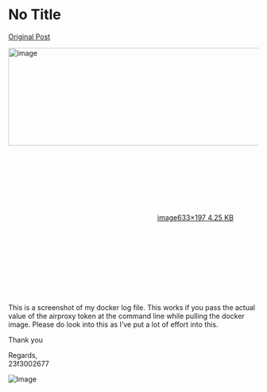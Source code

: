 # No Title

[Original Post](https://discourse.onlinedegree.iitm.ac.in/t/171141/42)

<p><div class="lightbox-wrapper"><a class="lightbox" href="https://europe1.discourse-cdn.com/flex013/uploads/iitm/original/3X/e/a/ea516be0e1c56eed1350af31ea0a2546b58528a6.png" data-download-href="/uploads/short-url/xqSaHAFarUTS4I13ycaCKbHTBFc.png?dl=1" title="image" rel="noopener nofollow ugc"><img src="https://europe1.discourse-cdn.com/flex013/uploads/iitm/original/3X/e/a/ea516be0e1c56eed1350af31ea0a2546b58528a6.png" alt="image" data-base62-sha1="xqSaHAFarUTS4I13ycaCKbHTBFc" width="633" height="197"><div class="meta"><svg class="fa d-icon d-icon-far-image svg-icon" aria-hidden="true"><use href="#far-image"></use></svg><span class="filename">image</span><span class="informations">633×197 4.25 KB</span><svg class="fa d-icon d-icon-discourse-expand svg-icon" aria-hidden="true"><use href="#discourse-expand"></use></svg></div></a></div></p>
<p>This is a screenshot of my docker log file. This works if you pass the actual value of the airproxy token at the command line while pulling the docker image. Please do look into this as I’ve put a lot of effort into this.</p>
<p>Thank you</p>
<p>Regards,<br>
23f3002677</p>

![Image](https://europe1.discourse-cdn.com/flex013/uploads/iitm/original/3X/e/a/ea516be0e1c56eed1350af31ea0a2546b58528a6.png)